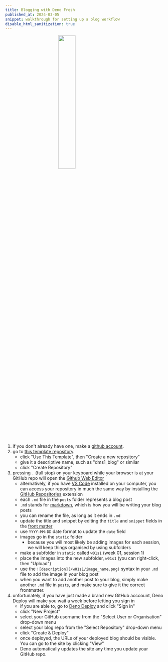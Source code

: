 ```yaml
---
title: Blogging with Deno Fresh
published_at: 2024-03-05
snippet: walkthrough for setting up a blog workflow
disable_html_sanitization: true
---
```


<img src="/logo.svg" style="display: block; margin-left: auto; margin-right: auto; width: 33%;"></img>

1. if you don't already have one, make a [github account](https://github.com/).
2. go to [this template repository](https://github.com/capogreco/blog_template).
   - click "Use This Template", then "Create a new repository"
   - give it a descriptive name, such as "dms1_blog" or similar
   - click "Create Repository"
3. pressing `.` (full stop) on your keyboard while your browser is at your GitHub repo will open the [Github Web Editor](https://docs.github.com/en/codespaces/the-githubdev-web-based-editor)
   - alternatively, if you have [VS Code](https://code.visualstudio.com/) installed on your computer, you can access your repository in much the same way by installing the [GitHub Repositories](https://marketplace.visualstudio.com/items?itemName=GitHub.remotehub) extension
   - each `.md` file in the `posts` folder represents a blog post
   - `.md` stands for [markdown](https://www.markdownguide.org/cheat-sheet/), which is how you will be writing your blog posts
   - you can rename the file, as long as it ends in `.md`
   - update the title and snippet by editing the `title` and `snippet` fields in the [front matter](https://dev.to/dailydevtips1/what-exactly-is-frontmatter-123g)
   - use `YYYY-MM-DD` date format to update the `date` field
   - images go in the `static` folder
      - because you will most likely be adding images for each session, we will keep things organised by using subfolders
   - make a subfolder in `static` called `w01s1` (week 01, session 1)
   - place the images into the new subfolder, `w01s1` (you can right-click, then "Upload")
   - use the `![description](/w01s1/image_name.png)` syntax in your `.md` file to add the image in your blog post
   - when you want to add another post to your blog, simply make another `.md` file in `posts`, and make sure to give it the correct frontmatter.
4. unfortunately, if you have just made a brand new GitHub acccount, Deno Deploy will make you wait a week before letting you sign in
   - if you are able to, go to [Deno Deploy](https://deno.com/deploy) and click "Sign in"
   - click "New Project"
   - select your GitHub username from the "Select User or Organisation" drop-down menu
   - select your blog repo from the "Select Repository" drop-down menu
   - click "Create & Deploy"
   - once deployed, the URLs of your deployed blog should be visible.  You can go to the site by clicking "View"
   - Deno automatically updates the site any time you update your GitHub repo.

